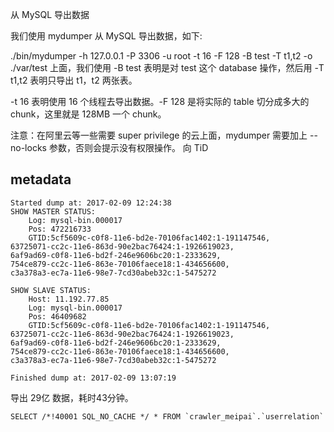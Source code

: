 从 MySQL 导出数据

我们使用 mydumper 从 MySQL 导出数据，如下:

./bin/mydumper -h 127.0.0.1 -P 3306 -u root -t 16 -F 128 -B test -T t1,t2 -o ./var/test
上面，我们使用 -B test 表明是对 test 这个 database 操作，然后用 -T t1,t2 表明只导出 t1，t2 两张表。

-t 16 表明使用 16 个线程去导出数据。-F 128 是将实际的 table 切分成多大的 chunk，这里就是 128MB 一个 chunk。

注意：在阿里云等一些需要 super privilege 的云上面，mydumper 需要加上 --no-locks 参数，否则会提示没有权限操作。
向 TiD

## metadata
```
Started dump at: 2017-02-09 12:24:38
SHOW MASTER STATUS:
	Log: mysql-bin.000017
	Pos: 472216733
	GTID:5cf5609c-c0f8-11e6-bd2e-70106fac1402:1-191147546,
63725071-cc2c-11e6-863d-90e2bac76424:1-1926619023,
6af9ad69-c0f8-11e6-bd2f-246e9606bc20:1-2333629,
754ce879-cc2c-11e6-863e-70106faece18:1-434656600,
c3a378a3-ec7a-11e6-98e7-7cd30abeb32c:1-5475272

SHOW SLAVE STATUS:
	Host: 11.192.77.85
	Log: mysql-bin.000017
	Pos: 46409682
	GTID:5cf5609c-c0f8-11e6-bd2e-70106fac1402:1-191147546,
63725071-cc2c-11e6-863d-90e2bac76424:1-1926619023,
6af9ad69-c0f8-11e6-bd2f-246e9606bc20:1-2333629,
754ce879-cc2c-11e6-863e-70106faece18:1-434656600,
c3a378a3-ec7a-11e6-98e7-7cd30abeb32c:1-5475272

Finished dump at: 2017-02-09 13:07:19
```
导出 29亿 数据，耗时43分钟。

```
SELECT /*!40001 SQL_NO_CACHE */ * FROM `crawler_meipai`.`userrelation`
```
